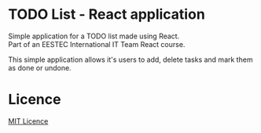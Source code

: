 # TODO List - React application
Simple application for a TODO list made using React.\
Part of an EESTEC International IT Team React course.

This simple application allows it's users to add, delete tasks and mark them as done or undone. 

# Licence
[MIT Licence](https://opensource.org/licenses/MIT)
